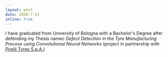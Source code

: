 ```yaml
---
layout: post
date: 2020-7-21
inline: true
---
```


I have graduated from University of Bologna with a Bachelor's Degree after defending my Thesis namec <i>Defect Detection in the Tyre Manufacturing Process using Convolutional Neural Networks</i> (project in partnership with <a href="https://www.pirelli.com/tyres/en-ww/car/homepage">Pirelli Tyres S.p.A.</a>)